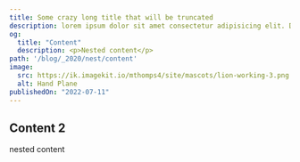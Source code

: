 ```yaml
---
title: Some crazy long title that will be truncated
description: lorem ipsum dolor sit amet consectetur adipisicing elit. Doloremque, voluptatibus. Quam, quibusdam. Quisquam, doloremque. Voluptatem, quos. Nemo, ipsa. Dolorum, rerum. Tempora, quae. Consequuntur, odio. Aspernatur, fugiat. Laborum, molestiae. Quos, quidem. Aut, consequuntur. Quia, voluptas. Quae, tempore. Voluptate, labore. Cumque, dolores. Neque, ipsam.
og:
  title: "Content"
  description: <p>Nested content</p>
path: '/blog/_2020/nest/content'
image:
  src: https://ik.imagekit.io/mthomps4/site/mascots/lion-working-3.png
  alt: Hand Plane
publishedOn: "2022-07-11"
---
```



## Content 2

nested content
